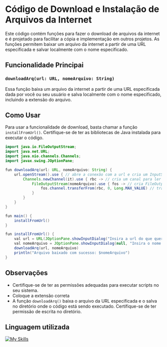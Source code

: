 # Código de Download e Instalação de Arquivos da Internet

Este código contém funções para fazer o download de arquivos da internet e é projetado para facilitar a cópia e implementação em outros projetos. As funções permitem baixar um arquivo da internet a partir de uma URL especificada e salvar localmente com o nome especificado.

## Funcionalidade Principai

### `downloadArq(url: URL, nomeArquivo: String)`

Essa função baixa um arquivo da internet a partir de uma URL especificada dada por você ou seu usuário e salva localmente com o nome especificado, incluindo a extensão do arquivo.

## Como Usar

Para usar a funcionalidade de download, basta chamar a função `installFromUrl()`. Certifique-se de ter as bibliotecas de Java instalada para executar o código.

```java
import java.io.FileOutputStream;
import java.net.URL;
import java.nio.channels.Channels;
import javax.swing.JOptionPane;

fun downloadArq(url: URL, nomeArquivo: String) {
    url.openStream().use { // abre a conexão com a url e cria um InputStream
        Channels.newChannel(it).use { rbc -> // cria um canal para ler
            FileOutputStream(nomeArquivo).use { fos -> // cria FileOutputStream para salvar
                fos.channel.transferFrom(rbc, 0, Long.MAX_VALUE) // transfere
            }
        }
    }
}

fun main() {
    installFromUrl()
}

fun installFromUrl() {
    val url = URL(JOptionPane.showInputDialog("Insira a url do que quer baixar")) // usuário insere o link
    val nomeArquivo = JOptionPane.showInputDialog(null, "Insira o nome do arquivo com a extensão") // nome do arquivo localmente com sua devida extensão
    downloadArq(url, nomeArquivo)
    println("Arquivo baixado com sucesso: $nomeArquivo")
}
```

## Observações

- Certifique-se de ter as permissões adequadas para executar scripts no seu sistema.
- Coloque a extensão correta
- A função `downloadArq()` baixa o arquivo da URL especificada e o salva no diretório onde o código está sendo executado. Certifique-se de ter permissão de escrita no diretório.

## Linguagem utilizada 

[![My Skills](https://skills.thijs.gg/icons?i=kotlin)](https://skills.thijs.gg)
